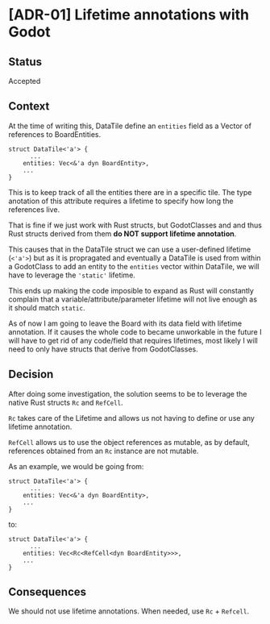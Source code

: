 # [ADR-01] Lifetime annotations with Godot

## Status
Accepted

## Context

At the time of writing this, DataTile define an `entities` field as a 
Vector of references to BoardEntities.

```
struct DataTile<'a'> {
      ...
    entities: Vec<&'a dyn BoardEntity>,
    ...
}
```

This is to keep track of all the entities there are in a specific tile. The type 
anotation of this attribute requires a lifetime to specify how long the references live.

That is fine if we just work with Rust structs, but GodotClasses
and and thus Rust structs derived from them **do NOT support lifetime
annotation**.

This causes that in the DataTile struct we can use a user-defined lifetime
(`<'a'>`) but as it is propragated and eventually a DataTile is used
from within a GodotClass to add an entity to the `entities` vector
within DataTile, we will have to leverage the `'static'` lifetime.

This ends up making the code imposible to expand as Rust will constantly
complain that a variable/attribute/parameter lifetime will not live
enough as it should match `static`.

As of now I am going to leave the Board with its data field with
lifetime annotation. If it causes the whole code to became unworkable in
the future I will have to get rid of any code/field that requires
lifetimes, most likely I will need to only have structs that derive from
GodotClasses.


## Decision
After doing some investigation, the solution seems to be to leverage the native Rust structs
`Rc` and `RefCell`.

`Rc` takes care of the Lifetime and allows us not having to define or use any lifetime annotation.

`RefCell` allows us to use the object references as mutable, as by default, references obtained from an `Rc` instance are not mutable.

As an example, we would be going from:
```
struct DataTile<'a'> {
      ...
    entities: Vec<&'a dyn BoardEntity>,
    ...
}
```

to:

```
struct DataTile<'a'> {
      ...
    entities: Vec<Rc<RefCell<dyn BoardEntity>>>,
    ...
}
```

## Consequences
We should not use lifetime annotations. When needed, use `Rc` + `Refcell`.


